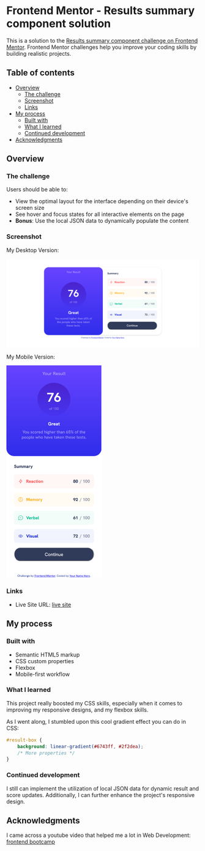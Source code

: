 # Frontend Mentor - Results summary component solution

This is a solution to the [Results summary component challenge on Frontend Mentor](https://www.frontendmentor.io/challenges/results-summary-component-CE_K6s0maV). Frontend Mentor challenges help you improve your coding skills by building realistic projects. 

## Table of contents

- [Overview](#overview)
  - [The challenge](#the-challenge)
  - [Screenshot](#screenshot)
  - [Links](#links)
- [My process](#my-process)
  - [Built with](#built-with)
  - [What I learned](#what-i-learned)
  - [Continued development](#continued-development)
- [Acknowledgments](#acknowledgments)


## Overview

### The challenge

Users should be able to:

- View the optimal layout for the interface depending on their device's screen size
- See hover and focus states for all interactive elements on the page
- **Bonus**: Use the local JSON data to dynamically populate the content

### Screenshot

My Desktop Version:

![Desktop Design](desktop-design.png)



My Mobile Version:

<img src="mobile-design.png" alt="Mobile Design" width="250" height="555">



### Links

- Live Site URL: [live site](https://claraz4.github.io/Result-Summary/)

## My process

### Built with

- Semantic HTML5 markup
- CSS custom properties
- Flexbox
- Mobile-first workflow


### What I learned

This project really boosted my CSS skills, especially when it comes to improving my responsive designs, and my flexbox skills.

As I went along, I stumbled upon this cool gradient effect you can do in CSS:
```css
#result-box {
    background: linear-gradient(#6743ff, #2f2dea);
    /* More properties */
}
```

### Continued development

I still can implement the utilization of local JSON data for dynamic result and score updates. Additionally, I can further enhance the project's responsive design.


## Acknowledgments

I came across a youtube video that helped me a lot in Web Development: [frontend bootcamp](https://www.youtube.com/watch?v=zJSY8tbf_ys)

